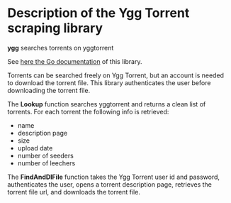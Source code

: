 # Description of the Ygg Torrent scraping library

**ygg** searches torrents on yggtorrent

See [here the Go documentation](https://godoc.org/github.com/juliensalinas/torrengo/ygg) of this library.

Torrents can be searched freely on Ygg Torrent, but an account is needed to download the torrent file. This library authenticates the user before downloading the torrent file.

The **Lookup** function searches yggtorrent and returns a clean list of torrents. For each torrent the following info is retrieved:

* name
* description page
* size
* upload date
* number of seeders
* number of leechers

The **FindAndDlFile** function takes the Ygg Torrent user id and password, authenticates the user, opens a torrent description page, retrieves the torrent file url, and downloads the torrent file.
